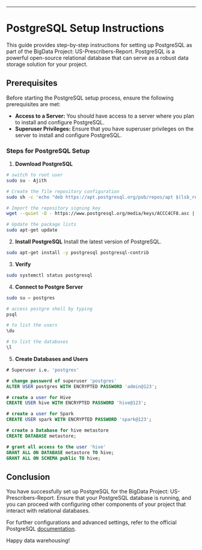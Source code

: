 ---

# PostgreSQL Setup Instructions

This guide provides step-by-step instructions for setting up PostgreSQL as part of the BigData Project: US-Prescribers-Report. PostgreSQL is a powerful open-source relational database that can serve as a robust data storage solution for your project.

## Prerequisites

Before starting the PostgreSQL setup process, ensure the following prerequisites are met:

- **Access to a Server:** You should have access to a server where you plan to install and configure PostgreSQL.
- **Superuser Privileges:** Ensure that you have superuser privileges on the server to install and configure PostgreSQL.


### Steps for PostgreSQL Setup
1. **Download PostgreSQL**
```bash
# switch to root user 
sudo su - Ajith
```
```bash
# Create the file repository configuration
sudo sh -c 'echo "deb https://apt.postgresql.org/pub/repos/apt $(lsb_release -cs)-pgdg main" > /etc/apt/sources.list.d/pgdg.list'

# Import the repository signing key
wget --quiet -O - https://www.postgresql.org/media/keys/ACCC4CF8.asc | sudo apt-key add -

# Update the package lists
sudo apt-get update
```

2. **Install PostgreSQL**
Install the latest version of PostgreSQL.
```bash
sudo apt-get install -y postgresql postgresql-contrib
```

3. **Verify**
```bash
sudo systemctl status postgresql
```

4. **Connect to Postgre Server**
```bash
sudo su – postgres

# access postgre shell by typing
psql

# to list the users
\du

# to list the databases
\l
```

5. **Create Databases and Users**
```sql
# Superuser i.e. 'postgres'

# change password of superuser 'postgres'
ALTER USER postgres WITH ENCRYPTED PASSWORD 'admin@123';

# create a user for Hive
CREATE USER hive WITH ENCRYPTED PASSWORD 'hive@123';

# create a user for Spark
CREATE USER spark WITH ENCRYPTED PASSWORD 'spark@123';

# create a Database for hive metastore 
CREATE DATABASE metastore;

# grant all access to the user 'hive'
GRANT ALL ON DATABASE metastore TO hive;
GRANT ALL ON SCHEMA public TO hive;
```

## Conclusion

You have successfully set up PostgreSQL for the BigData Project: US-Prescribers-Report. Ensure that your PostgreSQL database is running, and you can proceed with configuring other components of your project that interact with relational databases.

For further configurations and advanced settings, refer to the official PostgreSQL [documentation](https://www.postgresql.org/docs/).


Happy data warehousing!




